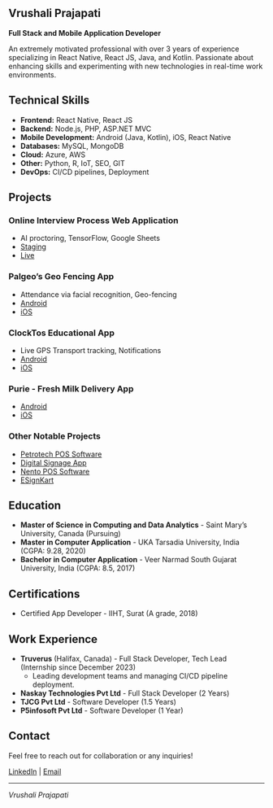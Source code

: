 ## Vrushali Prajapati

**Full Stack and Mobile Application Developer**

An extremely motivated professional with over 3 years of experience specializing in React Native, React JS, Java, and Kotlin. Passionate about enhancing skills and experimenting with new technologies in real-time work environments.

## Technical Skills

- **Frontend:** React Native, React JS
- **Backend:** Node.js, PHP, ASP.NET MVC
- **Mobile Development:** Android (Java, Kotlin), iOS, React Native
- **Databases:** MySQL, MongoDB
- **Cloud:** Azure, AWS
- **Other:** Python, R, IoT, SEO, GIT
- **DevOps:** CI/CD pipelines, Deployment

## Projects

### Online Interview Process Web Application
- AI proctoring, TensorFlow, Google Sheets
- [Staging](https://staginginterview.naskay.in/)
- [Live](https://talentigo.ai/)

### Palgeo’s Geo Fencing App
- Attendance via facial recognition, Geo-fencing
- [Android](https://play.google.com/store/search?q=palgeo&c=apps)
- [iOS](https://apps.apple.com/in/app/palgeo-geoattendance-app/id1565128142)

### ClockTos Educational App
- Live GPS Transport tracking, Notifications
- [Android](https://play.google.com/store/search?q=clocktos&c=apps)
- [iOS](https://apps.apple.com/in/app/clocktos/id1572663673)

### Purie - Fresh Milk Delivery App
- [Android](https://play.google.com/store/search?q=purie&c=apps)
- [iOS](https://apps.apple.com/in/app/purie/id1624882655)

### Other Notable Projects
- [Petrotech POS Software](https://play.google.com/store/apps/details?id=com.posflutter.android)
- [Digital Signage App](https://play.google.com/store/apps/details?id=com.nento.mycirclebusiness)
- [Nento POS Software](https://play.google.com/store/apps/details?id=com.tjcg.nentopos)
- [ESignKart](https://play.google.com/store/apps/details?id=com.esignkart)

## Education

- **Master of Science in Computing and Data Analytics** - Saint Mary’s University, Canada (Pursuing)
- **Master in Computer Application** - UKA Tarsadia University, India (CGPA: 9.28, 2020)
- **Bachelor in Computer Application** - Veer Narmad South Gujarat University, India (CGPA: 8.5, 2017)

## Certifications

- Certified App Developer - IIHT, Surat (A grade, 2018)

## Work Experience

- **Truverus** (Halifax, Canada) - Full Stack Developer, Tech Lead (Internship since December 2023)
  - Leading development teams and managing CI/CD pipeline deployment.
- **Naskay Technologies Pvt Ltd** - Full Stack Developer (2 Years)
- **TJCG Pvt Ltd** - Software Developer (1.5 Years)
- **P5infosoft Pvt Ltd** - Software Developer (1 Year)

## Contact

Feel free to reach out for collaboration or any inquiries!

[LinkedIn](https://www.linkedin.com/in/vrushali-prajapati) | [Email](mailto:vrushali@example.com)

---
*Vrushali Prajapati*


<!--
**VrushaliSoni9824/VrushaliSoni9824** is a ✨ _special_ ✨ repository because its `README.md` (this file) appears on your GitHub profile.

Here are some ideas to get you started:

- 🔭 I’m currently working on ...
- 🌱 I’m currently learning ...
- 👯 I’m looking to collaborate on ...
- 🤔 I’m looking for help with ...
- 💬 Ask me about ...
- 📫 How to reach me: ...
- 😄 Pronouns: ...
- ⚡ Fun fact: ...
-->

